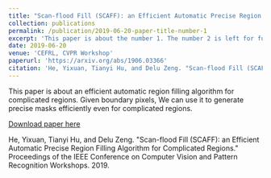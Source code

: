 ```yaml
---
title: "Scan-flood Fill (SCAFF): an Efficient Automatic Precise Region Filling Algorithm for Complicated Regions"
collection: publications
permalink: /publication/2019-06-20-paper-title-number-1
excerpt: 'This paper is about the number 1. The number 2 is left for future work.'
date: 2019-06-20
venue: 'CEFRL, CVPR Workshop'
paperurl: 'https://arxiv.org/abs/1906.03366'
citation: 'He, Yixuan, Tianyi Hu, and Delu Zeng. "Scan-flood Fill (SCAFF): an Efficient Automatic Precise Region Filling Algorithm for Complicated Regions." Proceedings of the IEEE Conference on Computer Vision and Pattern Recognition Workshops. 2019.'
---
```

This paper is about an efficient automatic region filling algorithm for complicated regions. Given boundary pixels, We can use it to generate precise masks efficiently even for complicated regions.

[Download paper here](https://arxiv.org/pdf/1906.03366.pdf)

He, Yixuan, Tianyi Hu, and Delu Zeng. "Scan-flood Fill (SCAFF): an Efficient Automatic Precise Region Filling Algorithm for Complicated Regions." Proceedings of the IEEE Conference on Computer Vision and Pattern Recognition Workshops. 2019.